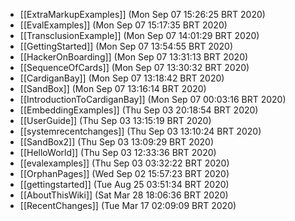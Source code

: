 * [[ExtraMarkupExamples]] (Mon Sep 07 15:26:25 BRT 2020)
* [[EvalExamples]] (Mon Sep 07 15:17:35 BRT 2020)
* [[TransclusionExample]] (Mon Sep 07 14:01:29 BRT 2020)
* [[GettingStarted]] (Mon Sep 07 13:54:55 BRT 2020)
* [[HackerOnBoarding]] (Mon Sep 07 13:31:13 BRT 2020)
* [[SequenceOfCards]] (Mon Sep 07 13:30:32 BRT 2020)
* [[CardiganBay]] (Mon Sep 07 13:18:42 BRT 2020)
* [[SandBox]] (Mon Sep 07 13:16:14 BRT 2020)
* [[IntroductionToCardiganBay]] (Mon Sep 07 00:03:16 BRT 2020)
* [[EmbeddingExamples]] (Thu Sep 03 20:18:54 BRT 2020)
* [[UserGuide]] (Thu Sep 03 13:15:19 BRT 2020)
* [[systemrecentchanges]] (Thu Sep 03 13:10:24 BRT 2020)
* [[SandBox2]] (Thu Sep 03 13:09:29 BRT 2020)
* [[HelloWorld]] (Thu Sep 03 12:33:36 BRT 2020)
* [[evalexamples]] (Thu Sep 03 03:32:22 BRT 2020)
* [[OrphanPages]] (Wed Sep 02 15:57:23 BRT 2020)
* [[gettingstarted]] (Tue Aug 25 03:51:34 BRT 2020)
* [[AboutThisWiki]] (Sat Mar 28 18:06:36 BRT 2020)
* [[RecentChanges]] (Tue Mar 17 02:09:09 BRT 2020)